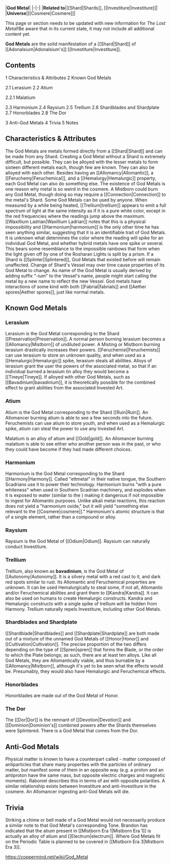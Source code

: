 |**God Metal**|
|-|-|
|**Related to**|[[Shard\|Shards]], [[Investiture\|Investiture]]|
|**Universe**|[[Cosmere\|Cosmere]]|

This page or section needs to be updated with new information for *The Lost Metal*!Be aware that in its current state, it may not include all additional content yet.

**God Metals** are the solid manifestation of a [[Shard\|Shard]] of [[Adonalsium\|Adonalsium's]] [[Investiture\|Investiture]].

## Contents

1 Characteristics & Attributes
2 Known God Metals

2.1 Lerasium
2.2 Atium

2.2.1 Malatium


2.3 Harmonium
2.4 Raysium
2.5 Trellium
2.6 Shardblades and Shardplate
2.7 Honorblades
2.8 The Dor


3 Anti-God Metals
4 Trivia
5 Notes


## Characteristics & Attributes
The God Metals are metals formed directly from a [[Shard\|Shard]] and can be made from any Shard. Creating a God Metal without a Shard is extremely difficult, but possible. They can be alloyed with the lesser metals to form sixteen different metals each, though few are known. They can also be alloyed with each other. Besides having an [[Allomancy\|Allomantic]], a [[Feruchemy\|Feruchemical]], and a [[Hemalurgy\|Hemalurgic]] property, each God Metal can also do something else. The existence of God Metals is one reason why metal is so weird in the cosmere.
A Mistborn could burn any God Metal, though doing so may require a [[Connection\|Connection]] to the metal's Shard. Some God Metals can be used by anyone.
When measured by a  while being heated, [[Trellium\|trellium]] appears to emit a full spectrum of light at the same intensity as if it is a pure white color, except in the red frequencies where the readings jump above the maximum. [[Waxillium Ladrian\|Waxillium Ladrian]] notes that this is a physical impossibility and [[Harmonium\|harmonium]] is the only other time he has seen anything similar, suggesting that it is an identifiable trait of God Metals. It is unknown what determines the color where the reading will spike for an individual God Metal, and whether hybrid metals have one spike or several. This bears some resemblance to the impossible rainbows that form when the light given off by one of the Rosharan Lights is split by a prism.
If a Shard is [[Splinter\|Splintered]], God Metals that existed before will remain unaffected. Change of Shard's Vessel may over time cause properties of its God Metal to change. As name of the God Metal is usually derived by adding suffix "-ium" to the Vessel's name, people might start calling the metal by a new name to reflect the new Vessel.
God metals have interactions of some kind with both [[Fabrial\|fabrials]] and [[Aether spores\|Aether spores]], just like normal metals.

## Known God Metals
### Lerasium

Lerasium is the God Metal corresponding to the Shard [[Preservation\|Preservation]]. A normal person burning lerasium becomes a [[Allomancy\|Mistborn]] of undiluted power. A Misting or Mistborn burning lerasium drastically increases their powers. [[Feruchemist\|Feruchemists]] can use lerasium to store an unknown quality, and when used as a [[Hemalurgic\|Hemalurgic]] spike, lerasium steals all abilities.
Alloys of lerasium grant the user the powers of the associated metal, so that if an individual burned a lerasium tin alloy they would become a [[Tineye\|Tineye]]. If alloyed with other God Metals, such as [[Bavadinium\|bavadinium]], it is theoretically possible for the combined effect to grant abilities from the associated Invested Art.

### Atium

Atium is the God Metal corresponding to the Shard [[Ruin\|Ruin]]. An Allomancer burning atium is able to see a few seconds into the future. Feruchemists can use atium to store youth, and when used as a Hemalurgic spike, atium can steal the power to use any Invested Art.




Malatium is an alloy of atium and [[Gold\|gold]]. An Allomancer burning malatium is able to see either who another person was in the past, or who they could have become if they had made different choices.

### Harmonium

Harmonium is the God Metal corresponding to the Shard [[Harmony\|Harmony]]. Called "ettmetal" in their native tongue, the Southern Scadrians use it to power their technology. Harmonium burns "with a pure whiteness" when used in Southern Scadrian machinery, and explodes when it is exposed to water (similar to the ) making it dangerous if not impossible to ingest for Allomantic purposes. Unlike alkali metal reactions, this reaction does not yield a "harmonium oxide," but it will yield "something else relevant to the [[Cosmere\|cosmere]]." Harmonium's atomic structure is that of a single element, rather than a compound or alloy.

### Raysium

Raysium is the God Metal of [[Odium\|Odium]]. Raysium can naturally conduct Investiture.

### Trellium

Trellium, also known as **bavadinium**, is the God Metal of [[Autonomy\|Autonomy]]. It is a silvery metal with a red cast to it, and dark red spots similar to rust. Its Allomantic and Feruchemical properties are unknown. It can be used Hemalurgically to steal some, if not all, Allomantic and/or Feruchemical abilities and grant them to [[Kandra\|Kandra]]. It can also be used on humans to create Hemalurgic constructs. Kandra and Hemalurgic constructs with a single spike of trellium will be hidden from Harmony. Trellium naturally repels Investiture, including other God Metals.

### Shardblades and Shardplate
[[Shardblade\|Shardblades]] and [[Shardplate\|Shardplate]] are both made out of a mixture of the unnamed God Metals of [[Honor\|Honor]] and [[Cultivation\|Cultivation]]. The precise proportion of the two differs depending on the type of [[Spren\|spren]] that forms the Blade, or the order to which the Plate belongs; as such, there are at least ten alloys. Like all God Metals, they are Allomantically viable, and thus burnable by a [[Allomancy\|Mistborn]], although it's yet to be seen what the effects would be. Presumably, they would also have Hemalurgic and Feruchemical effects.

### Honorblades

Honorblades are made out of the God Metal of Honor.

### The Dor
The [[Dor\|Dor]] is the remnant of [[Devotion\|Devotion]] and [[Dominion\|Dominion's]] combined powers after the Shards themselves were Splintered. There is a God Metal that comes from the Dor.

## Anti-God Metals
Physical matter is known to have a counterpart called  - matter composed of antiparticles that share many properties with the particles of ordinary matter, but manifest some of them in an opposite way (e.g. a proton and an antiproton have the same mass, but opposite electric charges and magnetic moments). Raboniel describes this in terms of axi with opposite polarities. A similar relationship exists between Investiture and anti-Investiture in the cosmere.
An Allomancer ingesting anti-God Metals will die.

## Trivia
Striking a chime or bell made of a God Metal would not necessarily produce a similar note to that God Metal's corresponding Tone.
Brandon has indicated that the atium present in [[Mistborn Era 1\|Mistborn Era 1]] is actually an alloy of atium and [[Electrum\|electrum]].
Where God Metals fit on the Periodic Table is planned to be covered in [[Mistborn Era 3\|Mistborn Era 3]].


https://coppermind.net/wiki/God_Metal